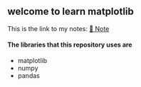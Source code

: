 ## welcome to learn matplotlib

This is the link to my notes: <a  href="https://geode-dimple-199.notion.site/Matplotlib-62ce032827794d359088c20ddfcbc236" target="_blank"> 🧾 Note</a>


#### The libraries that this repository uses are
- matplotlib
- numpy
- pandas
